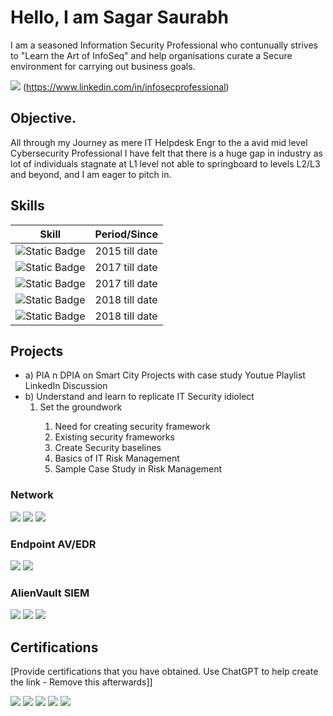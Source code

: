 # Hello, I am Sagar Saurabh
I am a seasoned Information Security Professional who contunually strives to "Learn the Art of InfoSeq" and help organisations curate a Secure environment for carrying out business goals.

<a href="[https://linkedin.com](https://www.linkedin.com/in/infosecprofessional)"><img src="https://img.shields.io/badge/-LinkedIn-0072b1?&style=for-the-badge&logo=linkedin&logoColor=white" /></a>
(https://www.linkedin.com/in/infosecprofessional)


## Objective.
All through my Journey as mere IT Helpdesk Engr to the a avid  mid level Cybersecurity Professional I have felt that there is a huge gap in industry as lot of individuals stagnate at L1 level not able to springboard to levels L2/L3 and beyond, and I am eager to pitch in.     

   
   ## Skills

| Skill                                         | Period/Since               |
|-----------------------------------------------|----------------------------|
| <img alt="Static Badge" src="https://img.shields.io/badge/SOC%20Operations%20implementation%20%26%20Administration-blue"> |2015 till date |
| <img alt="Static Badge" src="https://img.shields.io/badge/Endpoint%20Protection%20AV%2FXDR-orange"> |2017 till date |
|<img alt="Static Badge" src="https://img.shields.io/badge/%20Training%3A%20Incident%20Response%20Planning%20and%20Execution%2C%20SOC%20SOP%2FKnowledgebase%20Creation%20-green">|2017 till date |
| <img alt="Static Badge" src="https://img.shields.io/badge/%20Application%20Security%20%26%20Threat%20Modelling-orange">| 2018 till date |
|<img alt="Static Badge" src="https://img.shields.io/badge/%20IT%20Security%20Risk%20%26%20Compliance%20Management-brown">| 2018 till date |


## Projects
- a) PIA n DPIA on Smart City Projects with case study
  Youtue Playlist
  LinkedIn Discussion 
- b) Understand and learn to replicate IT Security idiolect
  <ol>
  <li>Set the groundwork</li>
      <ol>
      <li>Need for creating security framework</li>
      <li>Existing security frameworks</li>
      <li>Create Security baselines</li>
      <li>Basics of IT Risk Management</li>
      <li>Sample Case Study in Risk Management</li>
      </ol>
  </li>
  </ol>

### Network
<div>
    <img src="https://img.shields.io/badge/-Wireshark-1679A7?&style=for-the-badge&logo=Wireshark&logoColor=white" />
    <img src="https://img.shields.io/badge/-Suricata-EF3B2D?&style=for-the-badge&logo=Suricata&logoColor=white" />
    <img src="https://img.shields.io/badge/-Zeek-777BB4?&style=for-the-badge&logo=Zeek&logoColor=white" />
</div>

### Endpoint AV/EDR
<div>
    <img src="https://img.shields.io/badge/-Microsoft_Defender_for_Endpoint-00A4EF?&style=for-the-badge&logo=Microsoft&logoColor=white" />
    <img src="https://img.shields.io/badge/-Velociraptor-4B275F?&style=for-the-badge&logo=Velociraptor&logoColor=white" />
</div>

### AlienVault  SIEM
<div>
    <img src="https://img.shields.io/badge/-Microsoft_Sentinel-0078D4?&style=for-the-badge&logo=Microsoft&logoColor=white" />
    <img src="https://img.shields.io/badge/-Splunk-000000?&style=for-the-badge&logo=Splunk&logoColor=white" />
    <img src="https://img.shields.io/badge/-Elastic-005571?&style=for-the-badge&logo=Elastic&logoColor=white" />
</div>

## Certifications
[Provide certifications that you have obtained. Use ChatGPT to help create the link - Remove this afterwards]]
<div>
<img src="https://img.shields.io/badge/-Security%2B-FF0000?&style=for-the-badge&logo=CompTIA&logoColor=white" />
<img src="https://img.shields.io/badge/-Network%2B-007ACC?&style=for-the-badge&logo=CompTIA&logoColor=white" />
<img src="https://img.shields.io/badge/-A%2B-4D4D4D?&style=for-the-badge&logo=CompTIA&logoColor=white" />
<img src="https://img.shields.io/badge/-CDSA-006400?&style=for-the-badge&logoColor=white" />
<img src="https://img.shields.io/badge/-CCD-000080?&style=for-the-badge&logoColor=white" />
</div>



